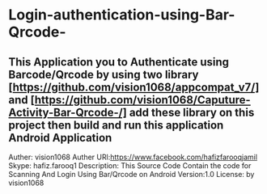 Login-authentication-using-Bar-Qrcode-
======================================

This Application you to Authenticate using Barcode/Qrcode by using two library [https://github.com/vision1068/appcompat_v7/] and [https://github.com/vision1068/Caputure-Activity-Bar-Qrcode-/] add these library on this project then build and run this application
Android Application
-------------------
Auther: vision1068
Auther URl:https://www.facebook.com/hafizfarooqjamil
Skype: hafiz.farooq1
Description: This Source Code Contain the code for Scanning And Login Using Bar/Qrcode on Android
Version:1.0
License: by vision1068
